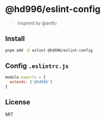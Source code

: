 # @hd996/eslint-config

> Inspired by @antfu

## Install

```zsh
pnpm add -D eslint @hd996/eslint-config
```

## Config `.eslintrc.js`

```javascript
module.exports = {
  extends: ['@hd996']
}
```

## License

MIT
